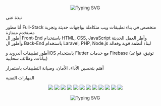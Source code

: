 
<p align="center">
  <img src="https://readme-typing-svg.herokuapp.com?font=Fira+Code&size=24&pause=1000&color=00F&width=600&lines=مرحبا+بكم+في+ملفي+الشخصي;أنا+مطور+Full-Stack+وتطبيقات+موبايل" alt="Typing SVG" />
</p>
<p align="center">

 نبذة عني

أنا مطور Full-Stack متخصص في بناء تطبيقات ويب متكاملة بواجهات حديثة وتجربة مستخدم ممتازة  
أطور ال Front-End باستخدام HTML, CSS, JavaScript وأطر العمل الحديثة  
وأطور ال Back-End باستخدام Laravel, PHP, Node.js لبناء أنظمة قوية وفعالة  

أطور تطبيقات أندرويد وiOS باستخدام Flutter مع خدمات Firebase (توثيق، قواعد بيانات، وظائف سحابية)  

أهتم بتحسين الأداء، الأمان، وصيانة التطبيقات باستمرار  



 المهارات التقنية
 </p>

<p align="center">
  <img src="https://img.shields.io/badge/HTML5-E34F26?style=for-the-badge&logo=html5&logoColor=white" />
  <img src="https://img.shields.io/badge/CSS3-1572B6?style=for-the-badge&logo=css3&logoColor=white" />
  <img src="https://img.shields.io/badge/JavaScript-F7DF1E?style=for-the-badge&logo=javascript&logoColor=black" />
  <img src="https://img.shields.io/badge/Vue.js-35495E?style=for-the-badge&logo=vue.js&logoColor=4FC08D" />
  <img src="https://img.shields.io/badge/Laravel-FF2D20?style=for-the-badge&logo=laravel&logoColor=white" />
  <img src="https://img.shields.io/badge/PHP-777BB4?style=for-the-badge&logo=php&logoColor=white" />
  <img src="https://img.shields.io/badge/Node.js-339933?style=for-the-badge&logo=node.js&logoColor=white" />
  <img src="https://img.shields.io/badge/Flutter-02569B?style=for-the-badge&logo=flutter&logoColor=white" />
  <img src="https://img.shields.io/badge/Firebase-FFCA28?style=for-the-badge&logo=firebase&logoColor=black" />
  <img src="https://img.shields.io/badge/MySQL-4479A1?style=for-the-badge&logo=mysql&logoColor=white" />
  <img src="https://img.shields.io/badge/NoSQL-006400?style=for-the-badge&logo=mongodb&logoColor=white" />
  <img src="https://img.shields.io/badge/Google_Maps-4285F4?style=for-the-badge&logo=google-maps&logoColor=white" />
</p>



<p align="center">
  <img src="https://readme-typing-svg.herokuapp.com?font=Fira+Code&size=20&pause=1000&color=FF4500&width=500&lines=شكرا+لزيارتك+ملفي+الشخصي" alt="Typing SVG" />
</p>
